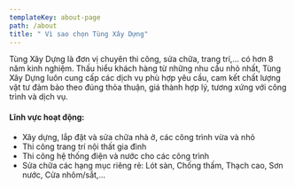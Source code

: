 ```yaml
---
templateKey: about-page
path: /about
title: " Vì sao chọn Tùng Xây Dựng"
---
```

Tùng Xây Dựng là đơn vị chuyên thi công, sửa chữa, trang trí,... có hơn 8 năm kinh nghiệm. Thấu hiểu khách hàng từ những nhu cầu nhỏ nhất, Tùng Xây Dựng luôn cung cấp các dịch vụ phù hợp yêu cầu, cam kết chất lượng vật tư đảm bảo theo đúng thỏa thuận, giá thành hợp lý, tương xứng với công trình và dịch vụ.

#### **Lĩnh vực hoạt động:**

* Xây dựng, lắp đặt và sửa chữa nhà ở, các công trình vừa và nhỏ
* Thi công trang trí nội thất gia đình
* Thi công hệ thống điện và nước cho các công trình
* Sửa chữa các hạng mục riêng rẻ: Lót sàn, Chống thấm, Thạch cao, Sơn nước, Cửa nhôm/sắt,...